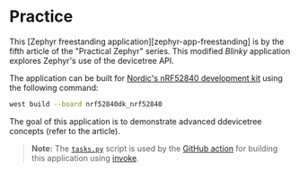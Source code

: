 
# Practice

This [Zephyr freestanding application][zephyr-app-freestanding] is by the fifth article of the "Practical Zephyr" series. This modified *Blinky* application explores Zephyr's use of the devicetree API.

The application can be built for [Nordic's nRF52840 development kit](https://www.nordicsemi.com/Products/Development-hardware/nrf52840-dk) using the following command:

```bash
west build --board nrf52840dk_nrf52840
```

The goal of this application is to demonstrate advanced ddevicetree concepts (refer to the article).

> **Note:** The [`tasks.py`](./tasks.py) script is used by the [GitHub action](../.github/workflows/ci.yml) for building this application using [invoke](https://www.pyinvoke.org/).
